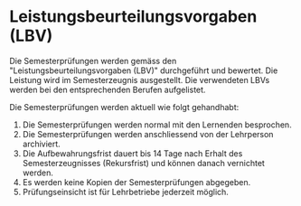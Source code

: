 # Leistungsbeurteilungsvorgaben (LBV)

Die Semesterprüfungen werden gemäss den "Leistungsbeurteilungsvorgaben (LBV)" durchgeführt und bewertet. Die Leistung wird im Semesterzeugnis ausgestellt. Die verwendeten LBVs werden bei den entsprechenden Berufen aufgelistet.

Die Semesterprüfungen werden aktuell wie folgt gehandhabt:

1. Die Semesterprüfungen werden normal mit den Lernenden besprochen.
1. Die Semesterprüfungen werden anschliessend von der Lehrperson archiviert.
1. Die Aufbewahrungsfrist dauert bis 14 Tage nach Erhalt des Semesterzeugnisses (Rekursfrist) und können danach vernichtet werden.
1. Es werden keine Kopien der Semesterprüfungen abgegeben.
1. Prüfungseinsicht ist für Lehrbetriebe jederzeit möglich.


